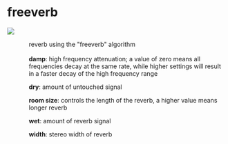
<a name=freeverb></a><br>
# <b>freeverb</b>
<img src="https://www.bespokesynth.com/docs/screenshots/freeverb.png"><br>
<div style="display:inline-block;margin-left:50px;">
reverb using the "freeverb" algorithm<br/><br/>
<b>damp</b>: high frequency attenuation; a value of zero means all frequencies decay at the same rate, while higher settings will result in a faster decay of the high frequency range<br>

<b>dry</b>: amount of untouched signal<br>

<b>room size</b>: controls the length of the reverb, a higher value means longer reverb<br>

<b>wet</b>: amount of reverb signal<br>

<b>width</b>: stereo width of reverb<br>
